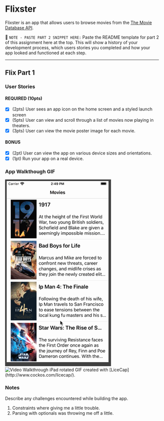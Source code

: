 # Flixster

Flixster is an app that allows users to browse movies from the [The Movie Database API](http://docs.themoviedb.apiary.io/#).

📝 `NOTE - PASTE PART 2 SNIPPET HERE:` Paste the README template for part 2 of this assignment here at the top. This will show a history of your development process, which users stories you completed and how your app looked and functioned at each step.

---

## Flix Part 1

### User Stories

#### REQUIRED (10pts)
- [x] (2pts) User sees an app icon on the home screen and a styled launch screen
- [x] (5pts) User can view and scroll through a list of movies now playing in theaters.
- [x] (3pts) User can view the movie poster image for each movie.

#### BONUS
- [x] (2pt) User can view the app on various device sizes and orientations.
- [x] (1pt) Run your app on a real device.

### App Walkthough GIF

<img src='Flixster.gif' title='Video Walkthrough' width='' alt='Video Walkthrough' />
<img src='FlixerRotate.gif' title='Video Walkthrough' width='' alt='Video Walkthrough iPad rotated' />
GIF created with [LiceCap](http://www.cockos.com/licecap/).

### Notes
Describe any challenges encountered while building the app.
1. Constraints where giving me a little trouble. 
2. Parsing with optionals was throwing me off a little.    
